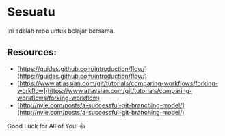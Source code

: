 # Sesuatu

Ini adalah repo untuk belajar bersama.

## Resources:

* [https://guides.github.com/introduction/flow/](https://guides.github.com/introduction/flow/)
* [https://www.atlassian.com/git/tutorials/comparing-workflows/forking-workflow](https://www.atlassian.com/git/tutorials/comparing-workflows/forking-workflow)
* [http://nvie.com/posts/a-successful-git-branching-model/](http://nvie.com/posts/a-successful-git-branching-model/)

Good Luck for All of You! :thumbsup:
